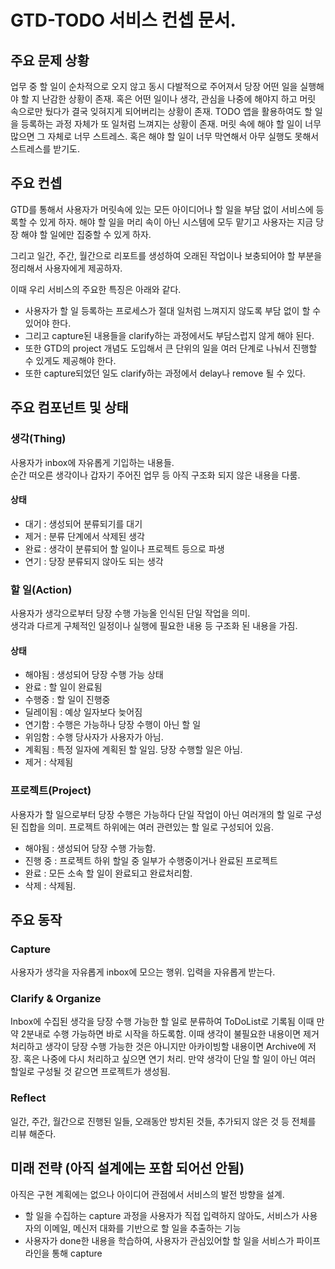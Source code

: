 # GTD-TODO 서비스 컨셉 문서.

## 주요 문제 상황

업무 중 할 일이 순차적으로 오지 않고 동시 다발적으로 주어져서 당장 어떤 일을 실행해야 할 지 난감한 상황이 존재.
혹은 어떤 일이나 생각, 관심을 나중에 해야지 하고 머릿 속으로만 뒀다가 결국 잊혀지게 되어버리는 상황이 존재.
TODO 앱을 활용하여도 할 일을 등록하는 과정 자체가 또 일처럼 느껴지는 상황이 존재.
머릿 속에 해야 할 일이 너무 많으면 그 자체로 너무 스트레스. 혹은 해야 할 일이 너무 막연해서 아무 실행도 못해서 스트레스를 받기도.

## 주요 컨셉

GTD를 통해서 사용자가 머릿속에 있는 모든 아이디어나 할 일을 부담 없이 서비스에 등록할 수 있게 하자.
해야 할 일을 머리 속이 아닌 시스템에 모두 맡기고 사용자는 지금 당장 해야 할 일에만 집중할 수 있게 하자.

그리고 일간, 주간, 월간으로 리포트를 생성하여 오래된 작업이나 보충되어야 할 부분을 정리해서 사용자에게 제공하자.

이때 우리 서비스의 주요한 특징은 아래와 같다. 

- 사용자가 할 일 등록하는 프로세스가 절대 일처럼 느껴지지 않도록 부담 없이 할 수 있어야 한다.
- 그리고 capture된 내용들을 clarify하는 과정에서도 부담스럽지 않게 해야 된다.
- 또한 GTD의 project 개념도 도입해서 큰 단위의 일을 여러 단계로 나눠서 진행할 수 있게도 제공해야 한다.
- 또한 capture되었던 일도 clarify하는 과정에서 delay나 remove 될 수 있다.

## 주요 컴포넌트 및 상태

### 생각(Thing)

사용자가 inbox에 자유롭게 기입하는 내용들.  
순간 떠오른 생각이나 갑자기 주어진 업무 등 아직 구조화 되지 않은 내용을 다룸.

#### 상태

- 대기 : 생성되어 분류되기를 대기
- 제거 : 분류 단계에서 삭제된 생각
- 완료 : 생각이 분류되어 할 일이나 프로젝트 등으로 파생
- 연기 : 당장 분류되지 않아도 되는 생각

### 할 일(Action)

사용자가 생각으로부터 당장 수행 가능올 인식된 단일 작업을 의미.  
생각과 다르게 구체적인 일정이나 실행에 필요한 내용 등 구조화 된 내용을 가짐.  

#### 상태

- 해야됨 : 생성되어 당장 수행 가능 상태
- 완료 : 할 일이 완료됨
- 수행중 : 할 일이 진행중
- 딜레이됨 : 예상 일자보다 늦어짐
- 연기함 : 수행은 가능하나 당장 수행이 아닌 할 일
- 위임함 : 수행 당사자가 사용자가 아님.
- 계획됨 : 특정 일자에 계획된 할 일임. 당장 수행할 일은 아님.
- 제거 : 삭제됨

### 프로젝트(Project)

사용자가 할 일으로부터 당장 수행은 가능하다 단일 작업이 아닌 여러개의 할 일로 구성된 집합을 의미.
프로젝트 하위에는 여러 관련있는 할 일로 구성되어 있음.

- 해야됨 : 생성되어 당장 수행 가능함.
- 진행 중 : 프로젝트 하위 할일 중 일부가 수행중이거나 완료된 프로젝트
- 완료 : 모든 소속 할 일이 완료되고 완료처리함.
- 삭제 : 삭제됨.

## 주요 동작

### Capture

사용자가 생각을 자유롭게 inbox에 모으는 행위.
입력을 자유롭게 받는다.

### Clarify & Organize

Inbox에 수집된 생각을 당장 수행 가능한 할 일로 분류하여 ToDoList로 기록됨
이때 만약 2분내로 수행 가능하면 바로 시작을 하도록함.
이때 생각이 불필요한 내용이면 제거 처리하고 생각이 당장 수행 가능한 것은 아니지만 아카이빙할 내용이면 Archive에 저장. 혹은 나중에 다시 처리하고 싶으면 연기 처리.
만약 생각이 단일 할 일이 아닌 여러 할일로 구성될 것 같으면 프로젝트가 생성됨.

### Reflect

일간, 주간, 월간으로 진행된 일들, 오래동안 방치된 것들, 추가되지 않은 것 등 전체를 리뷰 해준다.

## 미래 전략 (아직 설계에는 포함 되어선 안됨)

아직은 구현 계획에는 없으나 아이디어 관점에서 서비스의 발전 방향을 설계.

- 할 일을 수집하는 capture 과정을 사용자가 직접 입력하지 않아도, 서비스가 사용자의 이메일, 메신저 대화를 기반으로 할 일을 추출하는 기능
- 사용자가 done한 내용을 학습하여, 사용자가 관심있어할 할 일을 서비스가 파이프라인을 통해 capture

